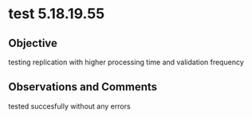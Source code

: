 # test 5.18.19.55
## Objective 

testing replication with higher processing time and validation frequency

## Observations and Comments
tested succesfully without any errors


